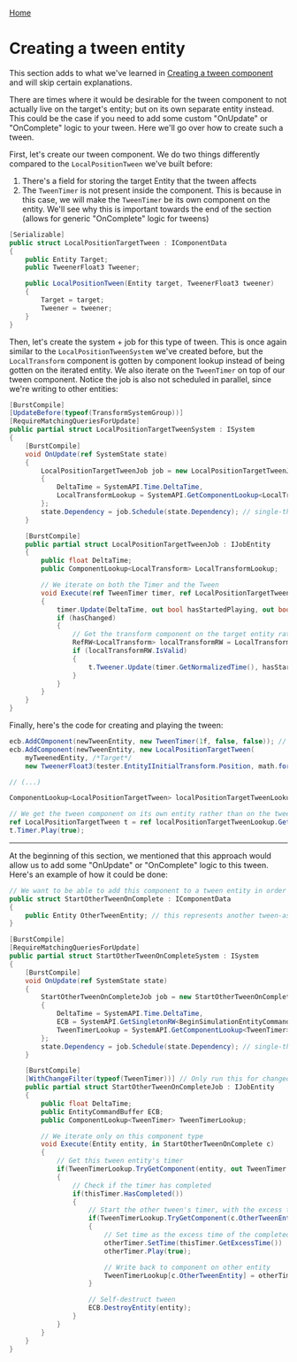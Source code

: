 
[Home](./how-it-works.md)

# Creating a tween entity

This section adds to what we've learned in [Creating a tween component](./how-it-works-tween-component.md) and will skip certain explanations.

There are times where it would be desirable for the tween component to not actually live on the target's entity; but on its own separate entity instead. This could be the case if you need to add some custom "OnUpdate" or "OnComplete" logic to your tween. Here we'll go over how to create such a tween.

First, let's create our tween component. We do two things differently compared to the `LocalPositionTween` we've built before:
1. There's a field for storing the target Entity that the tween affects
1. The `TweenTimer` is not present inside the component. This is because in this case, we will make the `TweenTimer` be its own component on the entity. We'll see why this is important towards the end of the section (allows for generic "OnComplete" logic for tweens)

```cs
[Serializable]
public struct LocalPositionTargetTween : IComponentData
{
    public Entity Target;
    public TweenerFloat3 Tweener;

    public LocalPositionTween(Entity target, TweenerFloat3 tweener)
    {
        Target = target;
        Tweener = tweener;
    }
}
```

Then, let's create the system + job for this type of tween. This is once again similar to the `LocalPositionTweenSystem` we've created before, but the `LocalTransform` component is gotten by component lookup instead of being gotten on the iterated entity. We also iterate on the `TweenTimer` on top of our tween component. Notice the job is also not scheduled in parallel, since we're writing to other entities:
```cs
[BurstCompile]
[UpdateBefore(typeof(TransformSystemGroup))]
[RequireMatchingQueriesForUpdate]
public partial struct LocalPositionTargetTweenSystem : ISystem
{
    [BurstCompile]
    void OnUpdate(ref SystemState state)
    {
        LocalPositionTargetTweenJob job = new LocalPositionTargetTweenJob
        {
            DeltaTime = SystemAPI.Time.DeltaTime,
            LocalTransformLookup = SystemAPI.GetComponentLookup<LocalTransform>(false),
        };
        state.Dependency = job.Schedule(state.Dependency); // single-thread
    }

    [BurstCompile]
    public partial struct LocalPositionTargetTweenJob : IJobEntity
    {
        public float DeltaTime;
        public ComponentLookup<LocalTransform> LocalTransformLookup;

        // We iterate on both the Timer and the Tween
        void Execute(ref TweenTimer timer, ref LocalPositionTargetTween t)
        {
            timer.Update(DeltaTime, out bool hasStartedPlaying, out bool hasStoppedPlaying, out bool hasChanged);
            if (hasChanged)
            {
                // Get the transform component on the target entity rather than on self entity
                RefRW<LocalTransform> localTransformRW = LocalTransformLookup.GetRefRW(t.Target, false);
                if (localTransformRW.IsValid)
                {
                    t.Tweener.Update(timer.GetNormalizedTime(), hasStartedPlaying, ref localTransformRW.ValueRW.Position);
                }
            }
        }
    }
}
```

Finally, here's the code for creating and playing the tween:
```cs
ecb.AddCOmponent(newTweenEntity, new TweenTimer(1f, false, false)); // Add the timer as its own component on the entity
ecb.AddComponent(newTweenEntity, new LocalPositionTargetTween(
    myTweenedEntity, /*Target*/
    new TweenerFloat3(tester.EntityIInitialTransform.Position, math.forward(), true, EasingType.EaseInCubic)));

// (...)

ComponentLookup<LocalPositionTargetTween> localPositionTargetTweenLookup = SystemAPI.GetComponentLookup<LocalPositionTargetTween>(false);

// We get the tween component on its own entity rather than on the tweened entity
ref LocalPositionTargetTween t = ref localPositionTargetTweenLookup.GetRefRW(newTweenEntity, false).ValueRW;
t.Timer.Play(true);
```

-----------------------------------------------------------


At the beginning of this section, we mentioned that this approach would allow us to add some "OnUpdate" or "OnComplete" logic to this tween. Here's an example of how it could be done:
```cs
// We want to be able to add this component to a tween entity in order to make it automatically start another tween on complete
public struct StartOtherTweenOnComplete : IComponentData
{
    public Entity OtherTweenEntity; // this represents another tween-as-entity to start when the current tween completes
}

[BurstCompile]
[RequireMatchingQueriesForUpdate]
public partial struct StartOtherTweenOnCompleteSystem : ISystem
{
    [BurstCompile]
    void OnUpdate(ref SystemState state)
    {
        StartOtherTweenOnCompleteJob job = new StartOtherTweenOnCompleteJob
        {
            DeltaTime = SystemAPI.Time.DeltaTime,
            ECB = SystemAPI.GetSingletonRW<BeginSimulationEntityCommandBufferSystem.Singleton>().ValueRW.CreateCommandBuffer(state.WorldUnmanaged),
            TweenTimerLookup = SystemAPI.GetComponentLookup<TweenTimer>(false),
        };
        state.Dependency = job.Schedule(state.Dependency); // single-thread
    }

    [BurstCompile]
    [WithChangeFilter(typeof(TweenTimer))] // Only run this for changed TweenTimers
    public partial struct StartOtherTweenOnCompleteJob : IJobEntity
    {
        public float DeltaTime;
        public EntityCommandBuffer ECB;
        public ComponentLookup<TweenTimer> TweenTimerLookup;

        // We iterate only on this component type
        void Execute(Entity entity, in StartOtherTweenOnComplete c)
        {
            // Get this tween entity's timer
            if(TweenTimerLookup.TryGetComponent(entity, out TweenTimer thisTimer))
            {
                // Check if the timer has completed
                if(thisTimer.HasCompleted())
                {
                    // Start the other tween's timer, with the excess time that this current timer had
                    if(TweenTimerLookup.TryGetComponent(c.OtherTweenEntity, out TweenTimer otherTimer))
                    {
                        // Set time as the excess time of the completed timer
                        otherTimer.SetTime(thisTimer.GetExcessTime())
                        otherTimer.Play(true);

                        // Write back to component on other entity
                        TweenTimerLookup[c.OtherTweenEntity] = otherTimer;
                    }

                    // Self-destruct tween
                    ECB.DestroyEntity(entity);
                }
            }
        }
    }
}
```
